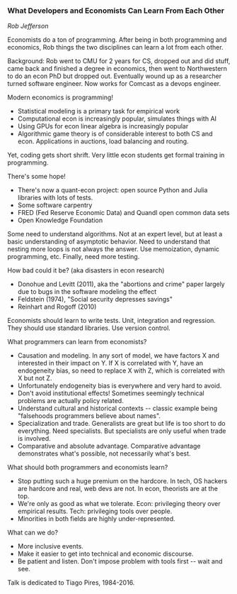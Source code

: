 ### What Developers and Economists Can Learn From Each Other

_Rob Jefferson_

Economists do a ton of programming. After being in both programming and economics, Rob things the two disciplines can learn a lot from each other.

Background: Rob went to CMU for 2 years for CS, dropped out and did stuff, came back and finished a degree in economics, then went to Northwestern to do an econ PhD but dropped out. Eventually wound up as a researcher turned software engineer. Now works for Comcast as a devops engineer.

Modern economics is programming!
* Statistical modeling is a primary task for empirical work
* Computational econ is increasingly popular, simulates things with AI
* Using GPUs for econ linear algebra is increasingly popular
* Algorithmic game theory is of considerable interest to both CS and econ. Applications in auctions, load balancing and routing.

Yet, coding gets short shrift. Very little econ students get formal training in programming.

There's some hope!
* There's now a quant-econ project: open source Python and Julia libraries with lots of tests.
* Some software carpentry
* FRED (Fed Reserve Economic Data) and Quandl open common data sets
* Open Knowledge Foundation

Some need to understand algorithms. Not at an expert level, but at least a basic understanding of asymptotic behavior. Need to understand that nesting more loops is not always the answer. Use memoization, dynamic programming, etc. Finally, need more testing.

How bad could it be? (aka disasters in econ research)
* Donohue and Levitt (2011), aka the "abortions and crime" paper largely due to bugs in the software modeling the effect
* Feldstein (1974), "Social security depresses savings"
* Reinhart and Rogoff (2010)

Economists should learn to write tests. Unit, integration and regression. They should use standard libraries. Use version control.

What programmers can learn from economists?
* Causation and modeling. In any sort of model, we have factors X and interested in their impact on Y. If X is correlated with Y, have an endogeneity bias, so need to replace X with Z, which is correlated with X but not Z.
* Unfortunately endogeneity bias is everywhere and very hard to avoid.
* Don't avoid institutional effects! Sometimes seemingly technical problems are actually policy related.
* Understand cultural and historical contexts -- classic example being "falsehoods programmers believe about names".
* Specialization and trade. Generalists are great but life is too short to do everything. Need specialists. But specialists are only useful when trade is involved.
* Comparative and absolute advantage. Comparative advantage demonstrates what's possible, not necessarily what's best.

What should both programmers and economists learn?
* Stop putting such a huge premium on the hardcore. In tech, OS hackers are hardcore and real, web devs are not. In econ, theorists are at the top.
* We're only as good as what we tolerate. Econ: privileging theory over empirical results. Tech: privileging tools over people.
* Minorities in both fields are highly under-represented.

What can we do?
* More inclusive events.
* Make it easier to get into technical and economic discourse.
* Be patient and listen. Don't impose problem with tools first -- wait and see.

Talk is dedicated to Tiago Pires, 1984-2016. 
